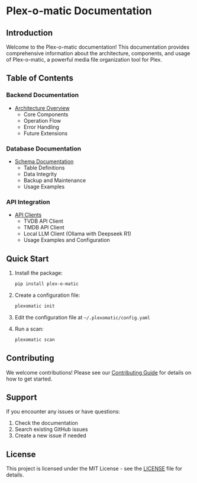 # Plex-o-matic Documentation

## Introduction

Welcome to the Plex-o-matic documentation! This documentation provides comprehensive information about the architecture, components, and usage of Plex-o-matic, a powerful media file organization tool for Plex.

## Table of Contents

### Backend Documentation
- [Architecture Overview](backend/architecture.md)
  - Core Components
  - Operation Flow
  - Error Handling
  - Future Extensions

### Database Documentation
- [Schema Documentation](database/schema.md)
  - Table Definitions
  - Data Integrity
  - Backup and Maintenance
  - Usage Examples

### API Integration
- [API Clients](api/README.md)
  - TVDB API Client
  - TMDB API Client
  - Local LLM Client (Ollama with Deepseek R1)
  - Usage Examples and Configuration

## Quick Start

1. Install the package:
   ```bash
   pip install plex-o-matic
   ```

2. Create a configuration file:
   ```bash
   plexomatic init
   ```

3. Edit the configuration file at `~/.plexomatic/config.yaml`

4. Run a scan:
   ```bash
   plexomatic scan
   ```

## Contributing

We welcome contributions! Please see our [Contributing Guide](../CONTRIBUTING.md) for details on how to get started.

## Support

If you encounter any issues or have questions:
1. Check the documentation
2. Search existing GitHub issues
3. Create a new issue if needed

## License

This project is licensed under the MIT License - see the [LICENSE](../LICENSE) file for details. 